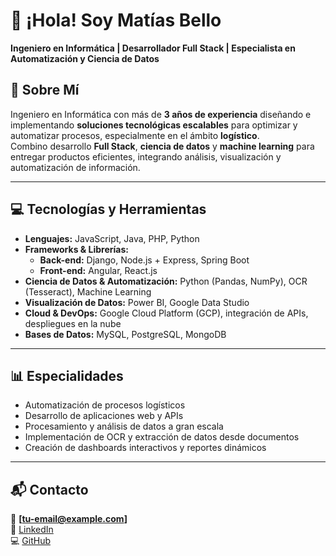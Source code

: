 # 👋 ¡Hola! Soy **Matías Bello**  
**Ingeniero en Informática | Desarrollador Full Stack | Especialista en Automatización y Ciencia de Datos**  

## 🚀 Sobre Mí  
Ingeniero en Informática con más de **3 años de experiencia** diseñando e implementando **soluciones tecnológicas escalables** para optimizar y automatizar procesos, especialmente en el ámbito **logístico**.  
Combino desarrollo **Full Stack**, **ciencia de datos** y **machine learning** para entregar productos eficientes, integrando análisis, visualización y automatización de información.  

---

## 💻 Tecnologías y Herramientas  
- **Lenguajes:** JavaScript, Java, PHP, Python  
- **Frameworks & Librerías:**  
  - **Back-end:** Django, Node.js + Express, Spring Boot  
  - **Front-end:** Angular, React.js  
- **Ciencia de Datos & Automatización:** Python (Pandas, NumPy), OCR (Tesseract), Machine Learning  
- **Visualización de Datos:** Power BI, Google Data Studio  
- **Cloud & DevOps:** Google Cloud Platform (GCP), integración de APIs, despliegues en la nube  
- **Bases de Datos:** MySQL, PostgreSQL, MongoDB  

---

## 📊 Especialidades  
- Automatización de procesos logísticos  
- Desarrollo de aplicaciones web y APIs  
- Procesamiento y análisis de datos a gran escala  
- Implementación de OCR y extracción de datos desde documentos  
- Creación de dashboards interactivos y reportes dinámicos  

---

## 📬 Contacto  
📧 **[tu-email@example.com]**  
🔗 [LinkedIn](https://www.linkedin.com/)  
💻 [GitHub](https://github.com/)  
